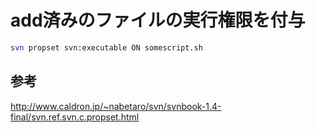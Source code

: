 ﻿# add済みのファイルの実行権限を付与

```bash
svn propset svn:executable ON somescript.sh
```

## 参考
http://www.caldron.jp/~nabetaro/svn/svnbook-1.4-final/svn.ref.svn.c.propset.html
